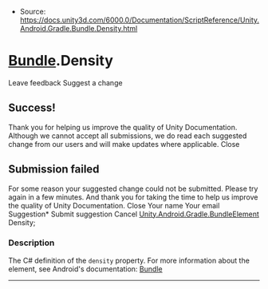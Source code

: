 * Source: https://docs.unity3d.com/6000.0/Documentation/ScriptReference/Unity.Android.Gradle.Bundle.Density.html

#  [Bundle](https://docs.unity3d.com/6000.0/Documentation/ScriptReference/Unity.Android.Gradle.Bundle.html).Density
Leave feedback
Suggest a change
## Success!
Thank you for helping us improve the quality of Unity Documentation. Although we cannot accept all submissions, we do read each suggested change from our users and will make updates where applicable.
Close
## Submission failed
For some reason your suggested change could not be submitted. Please <a>try again</a> in a few minutes. And thank you for taking the time to help us improve the quality of Unity Documentation.
Close
Your name Your email Suggestion* Submit suggestion
Cancel
[Unity.Android.Gradle.BundleElement](https://docs.unity3d.com/6000.0/Documentation/ScriptReference/Unity.Android.Gradle.BundleElement.html) Density; 
### Description
The C# definition of the `density` property.
For more information about the element, see Android's documentation: [Bundle](https://developer.android.com/guide/app-bundle/configure-base#disable_config_apks)
* * *
